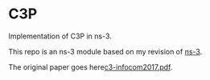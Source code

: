# C3P
Implementation of C3P in ns-3.

This repo is an ns-3 module based on my revision of [ns-3](https://github.com/FujiZ/ns-3).

The original paper goes here[c3-infocom2017.pdf](https://cs.nju.edu.cn/tianchen/lunwen/2017/c3-infocom2017.pdf).
